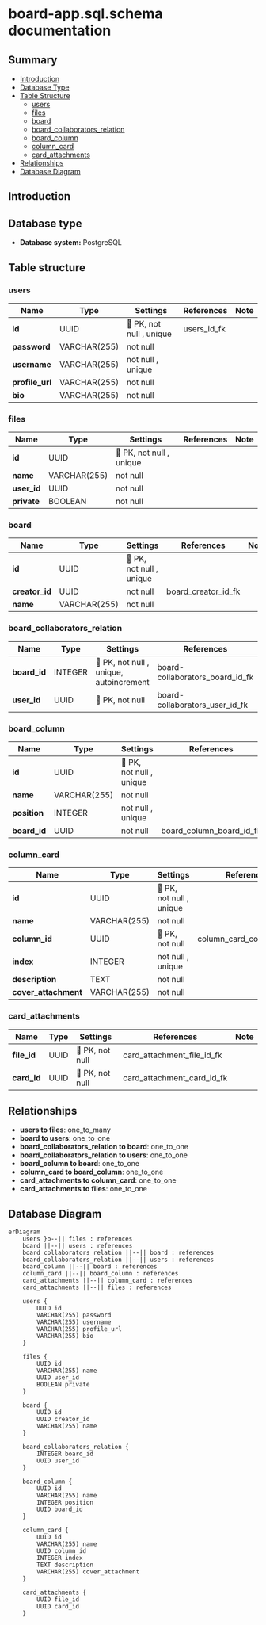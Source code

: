 # board-app.sql.schema documentation
## Summary

- [Introduction](#introduction)
- [Database Type](#database-type)
- [Table Structure](#table-structure)
	- [users](#users)
	- [files](#files)
	- [board](#board)
	- [board_collaborators_relation](#board_collaborators_relation)
	- [board_column](#board_column)
	- [column_card](#column_card)
	- [card_attachments](#card_attachments)
- [Relationships](#relationships)
- [Database Diagram](#database-Diagram)

## Introduction

## Database type

- **Database system:** PostgreSQL
## Table structure

### users

| Name        | Type          | Settings                      | References                    | Note                           |
|-------------|---------------|-------------------------------|-------------------------------|--------------------------------|
| **id** | UUID | 🔑 PK, not null , unique | users_id_fk | |
| **password** | VARCHAR(255) | not null  |  | |
| **username** | VARCHAR(255) | not null , unique |  | |
| **profile_url** | VARCHAR(255) | not null  |  | |
| **bio** | VARCHAR(255) | not null  |  | | 


### files

| Name        | Type          | Settings                      | References                    | Note                           |
|-------------|---------------|-------------------------------|-------------------------------|--------------------------------|
| **id** | UUID | 🔑 PK, not null , unique |  | |
| **name** | VARCHAR(255) | not null  |  | |
| **user_id** | UUID | not null  |  | |
| **private** | BOOLEAN | not null  |  | | 


### board

| Name        | Type          | Settings                      | References                    | Note                           |
|-------------|---------------|-------------------------------|-------------------------------|--------------------------------|
| **id** | UUID | 🔑 PK, not null , unique |  | |
| **creator_id** | UUID | not null  | board_creator_id_fk | |
| **name** | VARCHAR(255) | not null  |  | | 


### board_collaborators_relation

| Name        | Type          | Settings                      | References                    | Note                           |
|-------------|---------------|-------------------------------|-------------------------------|--------------------------------|
| **board_id** | INTEGER | 🔑 PK, not null , unique, autoincrement | board-collaborators_board_id_fk | |
| **user_id** | UUID | 🔑 PK, not null  | board-collaborators_user_id_fk | | 


### board_column

| Name        | Type          | Settings                      | References                    | Note                           |
|-------------|---------------|-------------------------------|-------------------------------|--------------------------------|
| **id** | UUID | 🔑 PK, not null , unique |  | |
| **name** | VARCHAR(255) | not null  |  | |
| **position** | INTEGER | not null , unique |  | |
| **board_id** | UUID | not null  | board_column_board_id_fk | | 


### column_card

| Name        | Type          | Settings                      | References                    | Note                           |
|-------------|---------------|-------------------------------|-------------------------------|--------------------------------|
| **id** | UUID | 🔑 PK, not null , unique |  | |
| **name** | VARCHAR(255) | not null  |  | |
| **column_id** | UUID | 🔑 PK, not null  | column_card_column_id_fk | |
| **index** | INTEGER | not null , unique |  | |
| **description** | TEXT | not null  |  | |
| **cover_attachment** | VARCHAR(255) | not null  |  | | 


### card_attachments

| Name        | Type          | Settings                      | References                    | Note                           |
|-------------|---------------|-------------------------------|-------------------------------|--------------------------------|
| **file_id** | UUID | 🔑 PK, not null  | card_attachment_file_id_fk | |
| **card_id** | UUID | 🔑 PK, not null  | card_attachment_card_id_fk | | 


## Relationships

- **users to files**: one_to_many
- **board to users**: one_to_one
- **board_collaborators_relation to board**: one_to_one
- **board_collaborators_relation to users**: one_to_one
- **board_column to board**: one_to_one
- **column_card to board_column**: one_to_one
- **card_attachments to column_card**: one_to_one
- **card_attachments to files**: one_to_one

## Database Diagram

```mermaid
erDiagram
	users }o--|| files : references
	board ||--|| users : references
	board_collaborators_relation ||--|| board : references
	board_collaborators_relation ||--|| users : references
	board_column ||--|| board : references
	column_card ||--|| board_column : references
	card_attachments ||--|| column_card : references
	card_attachments ||--|| files : references

	users {
		UUID id
		VARCHAR(255) password
		VARCHAR(255) username
		VARCHAR(255) profile_url
		VARCHAR(255) bio
	}

	files {
		UUID id
		VARCHAR(255) name
		UUID user_id
		BOOLEAN private
	}

	board {
		UUID id
		UUID creator_id
		VARCHAR(255) name
	}

	board_collaborators_relation {
		INTEGER board_id
		UUID user_id
	}

	board_column {
		UUID id
		VARCHAR(255) name
		INTEGER position
		UUID board_id
	}

	column_card {
		UUID id
		VARCHAR(255) name
		UUID column_id
		INTEGER index
		TEXT description
		VARCHAR(255) cover_attachment
	}

	card_attachments {
		UUID file_id
		UUID card_id
	}
```